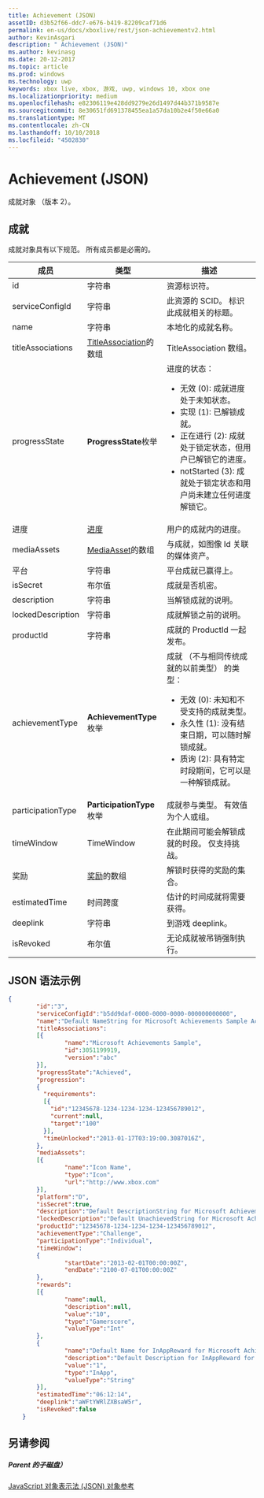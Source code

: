 ```yaml
---
title: Achievement (JSON)
assetID: d3b52f66-ddc7-e676-b419-82209caf71d6
permalink: en-us/docs/xboxlive/rest/json-achievementv2.html
author: KevinAsgari
description: " Achievement (JSON)"
ms.author: kevinasg
ms.date: 20-12-2017
ms.topic: article
ms.prod: windows
ms.technology: uwp
keywords: xbox live, xbox, 游戏, uwp, windows 10, xbox one
ms.localizationpriority: medium
ms.openlocfilehash: e82306119e428dd9279e26d1497d44b371b9587e
ms.sourcegitcommit: 8e30651fd691378455ea1a57da10b2e4f50e66a0
ms.translationtype: MT
ms.contentlocale: zh-CN
ms.lasthandoff: 10/10/2018
ms.locfileid: "4502830"
---
```

# <a name="achievement-json"></a>Achievement (JSON)
成就对象 （版本 2）。
<a id="ID4EN"></a>


## <a name="achievement"></a>成就

成就对象具有以下规范。 所有成员都是必需的。

| 成员| 类型| 描述|
| --- | --- | --- |
| id| 字符串| 资源标识符。|
| serviceConfigId| 字符串| 此资源的 SCID。 标识此成就相关的标题。 |
| name| 字符串| 本地化的成就名称。|
| titleAssociations| [TitleAssociation](json-titleassociation.md)的数组| TitleAssociation 数组。|
| progressState| **ProgressState**枚举| 进度的状态： <ul><li>无效 (0): 成就进度处于未知状态。</li><li>实现 (1): 已解锁成就。</li><li>正在进行 (2): 成就处于锁定状态，但用户已解锁它的进度。</li><li>notStarted (3): 成就处于锁定状态和用户尚未建立任何进度解锁它。</li></ul> | 
| 进度| [进度](json-progression.md)| 用户的成就内的进度。|
| mediaAssets| [MediaAsset](json-mediaasset.md)的数组| 与成就，如图像 Id 关联的媒体资产。 |
| 平台| 字符串| 平台成就已赢得上。|
| isSecret| 布尔值| 成就是否机密。|
| description| 字符串| 当解锁成就的说明。|
| lockedDescription| 字符串| 成就解锁之前的说明。|
| productId| 字符串| 成就的 ProductId 一起发布。|
| achievementType| **AchievementType**枚举| 成就 （不与相同传统成就的以前类型） 的类型： <ul><li>无效 (0): 未知和不受支持的成就类型。</li><li>永久性 (1): 没有结束日期，可以随时解锁成就。</li><li>质询 (2): 具有特定时段期间，它可以是一种解锁成就。</li></ul> |
| participationType| **ParticipationType**枚举| 成就参与类型。 有效值为个人或组。|
| timeWindow| TimeWindow| 在此期间可能会解锁成就的时段。 仅支持挑战。|
| 奖励| [奖励](json-reward.md)的数组| 解锁时获得的奖励的集合。|
| estimatedTime| 时间跨度| 估计的时间成就将需要获得。|
| deeplink| 字符串| 到游戏 deeplink。|
| isRevoked| 布尔值| 无论成就被吊销强制执行。|

<a id="ID4EIAAC"></a>


## <a name="sample-json-syntax"></a>JSON 语法示例


```json
{
        "id":"3",
        "serviceConfigId":"b5dd9daf-0000-0000-0000-000000000000",
        "name":"Default NameString for Microsoft Achievements Sample Achievement 3",
        "titleAssociations":
        [{
                "name":"Microsoft Achievements Sample",
                "id":3051199919,
                "version":"abc"
        }],
        "progressState":"Achieved",
        "progression":
        {
          "requirements":
          [{
            "id":"12345678-1234-1234-1234-123456789012",
            "current":null,
            "target":"100"
          }],
          "timeUnlocked":"2013-01-17T03:19:00.3087016Z",
        },
        "mediaAssets":
        [{
                "name":"Icon Name",
                "type":"Icon",
                "url":"http://www.xbox.com"
        }],
        "platform":"D",
        "isSecret":true,
        "description":"Default DescriptionString for Microsoft Achievements Sample Achievement 3",
        "lockedDescription":"Default UnachievedString for Microsoft Achievements Sample Achievement 3",
        "productId":"12345678-1234-1234-1234-123456789012",
        "achievementType":"Challenge",
        "participationType":"Individual",
        "timeWindow":
        {
                "startDate":"2013-02-01T00:00:00Z",
                "endDate":"2100-07-01T00:00:00Z"
        },
        "rewards":
        [{
                "name":null,
                "description":null,
                "value":"10",
                "type":"Gamerscore",
                "valueType":"Int"
        },
        {
                "name":"Default Name for InAppReward for Microsoft Achievements Sample Achievement 3",
                "description":"Default Description for InAppReward for Microsoft Achievements Sample Achievement 3",
                "value":"1",
                "type":"InApp",
                "valueType":"String"
        }],
        "estimatedTime":"06:12:14",
        "deeplink":"aWFtYWRlZXBsaW5r",
        "isRevoked":false
    }

```


<a id="ID4ERAAC"></a>


## <a name="see-also"></a>另请参阅

<a id="ID4ETAAC"></a>


##### <a name="parent"></a>Parent 的子磁盘）

[JavaScript 对象表示法 (JSON) 对象参考](atoc-xboxlivews-reference-json.md)
